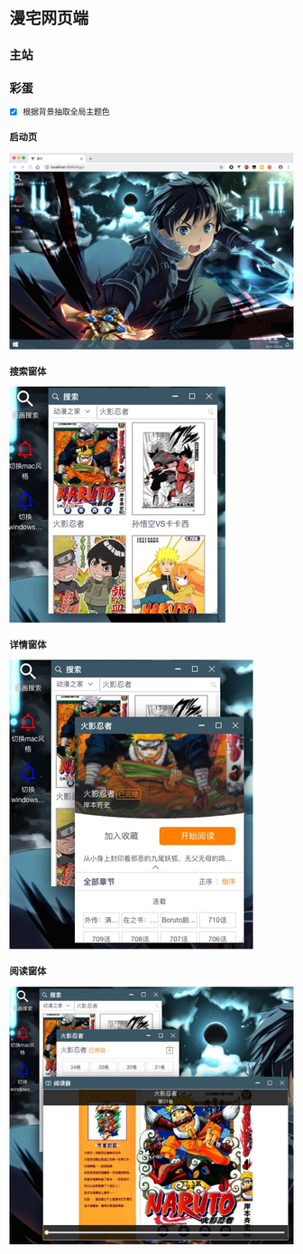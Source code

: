 # 漫宅网页端

## 主站

## 彩蛋
  - [x] 根据背景抽取全局主题色
### 启动页
![首页](https://github.com/ljw1412/comicWeb/blob/master/client/screenshot/WX20190304-160831.jpg)
### 搜索窗体
![搜索](https://github.com/ljw1412/comicWeb/blob/master/client/screenshot/WX20190304-161021.jpg)
### 详情窗体
![搜索](https://github.com/ljw1412/comicWeb/blob/master/client/screenshot/WX20190304-161037.jpg)
### 阅读窗体
![搜索](https://github.com/ljw1412/comicWeb/blob/master/client/screenshot/WX20190304-161058.jpg)
